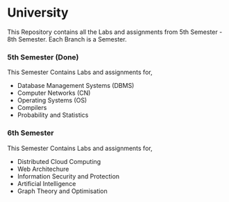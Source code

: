 # University
This Repository contains all the Labs and assignments from 5th Semester - 8th Semester.
Each Branch is a Semester.

### 5th Semester (Done)
This Semester Contains Labs and assignments for,
- Database Management Systems (DBMS)
- Computer Networks (CN)
- Operating Systems (OS)
- Compilers 
- Probability and Statistics 

### 6th Semester 
This Semester Contains Labs and assignments for,
- Distributed Cloud Computing 
- Web Architechure 
- Information Security and Protection 
- Artificial Intelligence 
- Graph Theory and Optimisation  
